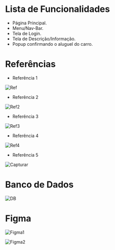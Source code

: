 # Lista de Funcionalidades

* Página Principal.
* Menu/Nav-Bar.
* Tela de Login.
* Tela de Descrição/Informação.
* Popup confirmando o aluguel do carro.


# Referências 
* Referência 1
  
![Ref](https://github.com/JoaoVCalcantara/Concessionaria/assets/127777836/421cf25f-2c48-409d-9542-a3a1cec7143e)

* Referência 2
  
![Ref2](https://github.com/JoaoVCalcantara/Concessionaria/assets/127777836/52c671b6-7059-4a53-b438-c0fdad1b87b2)

* Referência 3
  
![Ref3](https://github.com/JoaoVCalcantara/Concessionaria/assets/127777836/91a7b790-24ae-4d17-afac-0a1e010cb9dd)

* Referência 4
  
![Ref4](https://github.com/JoaoVCalcantara/Concessionaria/assets/127777836/2e47d283-1914-4d7c-bb40-f05067a334fb)

* Referência 5
  
![Capturar](https://github.com/JoaoVCalcantara/Concessionaria/assets/127777836/fdf1c32f-79c0-45e0-875a-b2472c9eb2da)


# Banco de Dados 

![DB](https://github.com/JoaoVCalcantara/Concessionaria/assets/127777836/73f09895-eb6c-4813-a0a6-5f5e446aa33f)

# Figma 

![Figma1](https://github.com/JoaoVCalcantara/Concessionaria/assets/127777836/10c0e957-7044-4631-a252-360d74fe5cd7)

![Figma2](https://github.com/JoaoVCalcantara/Concessionaria/assets/127777836/9bb6e964-9576-4916-ab4b-855d10fa110b)

